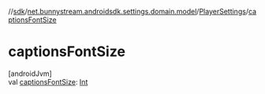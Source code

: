 //[sdk](../../../index.md)/[net.bunnystream.androidsdk.settings.domain.model](../index.md)/[PlayerSettings](index.md)/[captionsFontSize](captions-font-size.md)

# captionsFontSize

[androidJvm]\
val [captionsFontSize](captions-font-size.md): [Int](https://kotlinlang.org/api/latest/jvm/stdlib/kotlin/-int/index.html)

